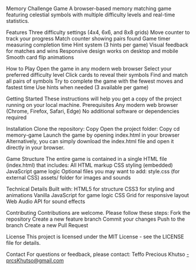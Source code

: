 Memory Challenge Game
A browser-based memory matching game featuring celestial symbols with multiple difficulty levels and real-time statistics.

Features
Three difficulty settings (4x4, 6x6, and 8x8 grids)
Move counter to track your progress
Match counter showing pairs found
Game timer measuring completion time
Hint system (3 hints per game)
Visual feedback for matches and wins
Responsive design works on desktop and mobile
Smooth card flip animations

How to Play
Open the game in any modern web browser
Select your preferred difficulty level
Click cards to reveal their symbols
Find and match all pairs of symbols
Try to complete the game with the fewest moves and fastest time
Use hints when needed (3 available per game)

Getting Started
These instructions will help you get a copy of the project running on your local machine.
Prerequisites
Any modern web browser (Chrome, Firefox, Safari, Edge)
No additional software or dependencies required

Installation
Clone the repository:
Copy
Open the project folder:
Copy
cd memory-game
Launch the game by opening index.html in your browser
Alternatively, you can simply download the index.html file and open it directly in your browser.

Game Structure
The entire game is contained in a single HTML file (index.html) that includes:
All HTML markup
CSS styling (embedded)
JavaScript game logic
Optional files you may want to add:
style.css (for external CSS)
assets/ folder for images and sounds

Technical Details
Built with:
HTML5 for structure
CSS3 for styling and animations
Vanilla JavaScript for game logic
CSS Grid for responsive layout
Web Audio API for sound effects

Contributing
Contributions are welcome. Please follow these steps:
Fork the repository
Create a new feature branch
Commit your changes
Push to the branch
Create a new Pull Request

License
This project is licensed under the MIT License - see the LICENSE file for details.

Contact
For questions or feedback, please contact:
Teffo Precious Khutso -prcsKhutso@gmail.com


